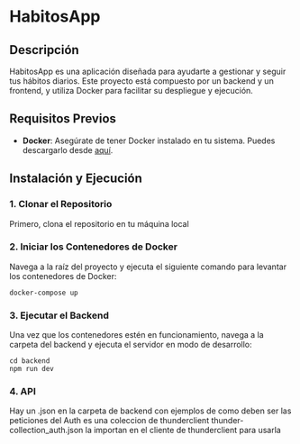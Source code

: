# HabitosApp

## Descripción
HabitosApp es una aplicación diseñada para ayudarte a gestionar y seguir tus hábitos diarios. Este proyecto está compuesto por un backend y un frontend, y utiliza Docker para facilitar su despliegue y ejecución.

## Requisitos Previos
- **Docker**: Asegúrate de tener Docker instalado en tu sistema. Puedes descargarlo desde [aquí](https://www.docker.com/get-started).

## Instalación y Ejecución

### 1. Clonar el Repositorio
Primero, clona el repositorio en tu máquina local

### 2. Iniciar los Contenedores de Docker
Navega a la raíz del proyecto y ejecuta el siguiente comando para levantar los contenedores de Docker:

```
docker-compose up
```

### 3. Ejecutar el Backend
Una vez que los contenedores estén en funcionamiento, navega a la carpeta del backend y ejecuta el servidor en modo de desarrollo:

```
cd backend
npm run dev
```

### 4. API

Hay un .json en la carpeta de backend con ejemplos de como deben ser las peticiones del Auth es una coleccion de thunderclient thunder-collection_auth.json la importan en el cliente de thunderclient para usarla

